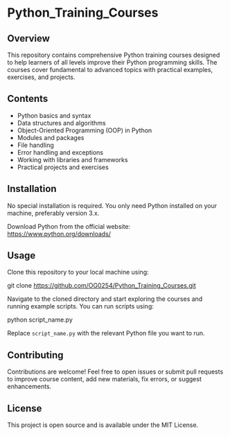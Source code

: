# Python_Training_Courses

## Overview
This repository contains comprehensive Python training courses designed to help learners of all levels improve their Python programming skills. The courses cover fundamental to advanced topics with practical examples, exercises, and projects.

## Contents
- Python basics and syntax
- Data structures and algorithms
- Object-Oriented Programming (OOP) in Python
- Modules and packages
- File handling
- Error handling and exceptions
- Working with libraries and frameworks
- Practical projects and exercises

## Installation
No special installation is required. You only need Python installed on your machine, preferably version 3.x.

Download Python from the official website: https://www.python.org/downloads/

## Usage
Clone this repository to your local machine using:

git clone https://github.com/OG0254/Python_Training_Courses.git

Navigate to the cloned directory and start exploring the courses and running example scripts. You can run scripts using:

python script_name.py


Replace `script_name.py` with the relevant Python file you want to run.

## Contributing
Contributions are welcome! Feel free to open issues or submit pull requests to improve course content, add new materials, fix errors, or suggest enhancements.

## License
This project is open source and is available under the MIT License.
